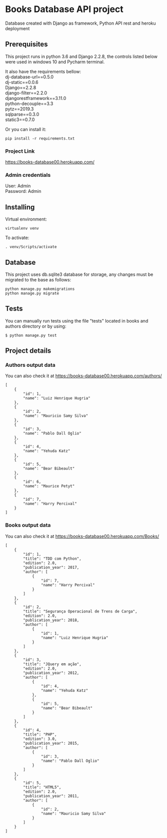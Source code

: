 # Books Database API project

Database created with Django as framework, Python API rest and heroku deployment

## Prerequisites

This project runs in python 3.6 and Django 2.2.8,  the controls listed below were used in windows 10 and Pycharm terminal.

It also have the requirements bellow:  
dj-database-url==0.5.0  
dj-static==0.0.6  
Django==2.2.8  
django-filter==2.2.0  
djangorestframework==3.11.0  
python-decouple==3.3  
pytz==2019.3  
sqlparse==0.3.0  
static3==0.7.0  

Or you can install it:
```
pip install -r requirements.txt
```

### Project Link
https://books-database00.herokuapp.com/

### Admin credentials
User: Admin  
Password: Admin

## Installing

Virtual environment:

```
virtualenv venv
```

To activate:

```
. venv/Scripts/activate
```

## Database

This project uses db.sqlite3 database for storage, any changes must be migrated to the base as follows:
```
python manage.py makemigrations
python manage.py migrate
```

## Tests

You can manually run tests using the file "tests" located in books and authors directory or by using:
```
$ python manage.py test
```

## Project details

### Authors output data

You can also check it at https://books-database00.herokuapp.com/authors/
```
[
    {
        "id": 1,
        "name": "Luiz Henrique Hugria"
    },
    {
        "id": 2,
        "name": "Mauricio Samy Silva"
    },
    {
        "id": 3,
        "name": "Pablo Dall Oglio"
    },
    {
        "id": 4,
        "name": "Yehuda Katz"
    },
    {
        "id": 5,
        "name": "Bear Bibeault"
    },
    {
        "id": 6,
        "name": "Maurice Petyt"
    },
    {
        "id": 7,
        "name": "Harry Percival"
    }
]
```

### Books output data

You can also check it at https://books-database00.herokuapp.com/Books/
```
[
    {
        "id": 1,
        "title": "TDD com Python",
        "edition": 2.0,
        "publication_year": 2017,
        "author": [
            {
                "id": 7,
                "name": "Harry Percival"
            }
        ]
    },
    {
        "id": 2,
        "title": "Segurança Operacional de Trens de Carga",
        "edition": 2.0,
        "publication_year": 2018,
        "author": [
            {
                "id": 1,
                "name": "Luiz Henrique Hugria"
            }
        ]
    },
    {
        "id": 3,
        "title": "JQuery em ação",
        "edition": 2.0,
        "publication_year": 2012,
        "author": [
            {
                "id": 4,
                "name": "Yehuda Katz"
            },
            {
                "id": 5,
                "name": "Bear Bibeault"
            }
        ]
    },
    {
        "id": 4,
        "title": "PHP",
        "edition": 3.0,
        "publication_year": 2015,
        "author": [
            {
                "id": 3,
                "name": "Pablo Dall Oglio"
            }
        ]
    },
    {
        "id": 5,
        "title": "HTML5",
        "edition": 2.0,
        "publication_year": 2011,
        "author": [
            {
                "id": 2,
                "name": "Mauricio Samy Silva"
            }
        ]
    }
]
```
